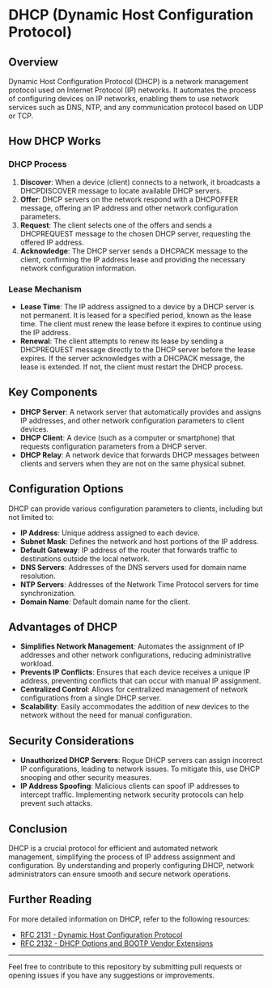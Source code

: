 # DHCP (Dynamic Host Configuration Protocol)

## Overview

Dynamic Host Configuration Protocol (DHCP) is a network management protocol used on Internet Protocol (IP) networks. It automates the process of configuring devices on IP networks, enabling them to use network services such as DNS, NTP, and any communication protocol based on UDP or TCP.

## How DHCP Works

### DHCP Process

1. **Discover**: When a device (client) connects to a network, it broadcasts a DHCPDISCOVER message to locate available DHCP servers.
2. **Offer**: DHCP servers on the network respond with a DHCPOFFER message, offering an IP address and other network configuration parameters.
3. **Request**: The client selects one of the offers and sends a DHCPREQUEST message to the chosen DHCP server, requesting the offered IP address.
4. **Acknowledge**: The DHCP server sends a DHCPACK message to the client, confirming the IP address lease and providing the necessary network configuration information.

### Lease Mechanism

- **Lease Time**: The IP address assigned to a device by a DHCP server is not permanent. It is leased for a specified period, known as the lease time. The client must renew the lease before it expires to continue using the IP address.
- **Renewal**: The client attempts to renew its lease by sending a DHCPREQUEST message directly to the DHCP server before the lease expires. If the server acknowledges with a DHCPACK message, the lease is extended. If not, the client must restart the DHCP process.

## Key Components

- **DHCP Server**: A network server that automatically provides and assigns IP addresses, and other network configuration parameters to client devices.
- **DHCP Client**: A device (such as a computer or smartphone) that requests configuration parameters from a DHCP server.
- **DHCP Relay**: A network device that forwards DHCP messages between clients and servers when they are not on the same physical subnet.

## Configuration Options

DHCP can provide various configuration parameters to clients, including but not limited to:

- **IP Address**: Unique address assigned to each device.
- **Subnet Mask**: Defines the network and host portions of the IP address.
- **Default Gateway**: IP address of the router that forwards traffic to destinations outside the local network.
- **DNS Servers**: Addresses of the DNS servers used for domain name resolution.
- **NTP Servers**: Addresses of the Network Time Protocol servers for time synchronization.
- **Domain Name**: Default domain name for the client.

## Advantages of DHCP

- **Simplifies Network Management**: Automates the assignment of IP addresses and other network configurations, reducing administrative workload.
- **Prevents IP Conflicts**: Ensures that each device receives a unique IP address, preventing conflicts that can occur with manual IP assignment.
- **Centralized Control**: Allows for centralized management of network configurations from a single DHCP server.
- **Scalability**: Easily accommodates the addition of new devices to the network without the need for manual configuration.

## Security Considerations

- **Unauthorized DHCP Servers**: Rogue DHCP servers can assign incorrect IP configurations, leading to network issues. To mitigate this, use DHCP snooping and other security measures.
- **IP Address Spoofing**: Malicious clients can spoof IP addresses to intercept traffic. Implementing network security protocols can help prevent such attacks.

## Conclusion

DHCP is a crucial protocol for efficient and automated network management, simplifying the process of IP address assignment and configuration. By understanding and properly configuring DHCP, network administrators can ensure smooth and secure network operations.

## Further Reading

For more detailed information on DHCP, refer to the following resources:

- [RFC 2131 - Dynamic Host Configuration Protocol](https://tools.ietf.org/html/rfc2131)
- [RFC 2132 - DHCP Options and BOOTP Vendor Extensions](https://tools.ietf.org/html/rfc2132)

---

Feel free to contribute to this repository by submitting pull requests or opening issues if you have any suggestions or improvements.
